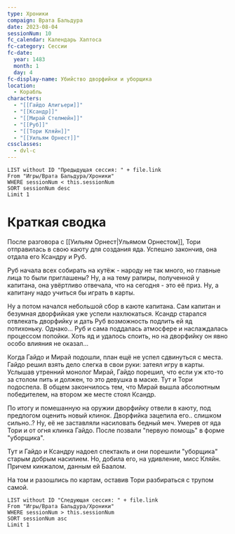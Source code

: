 ```yaml
---
type: Хроники
compaign: Врата Бальдура
date: 2023-08-04
sessionNum: 10
fc_calendar: Календарь Хаптоса
fc-category: Сессии
fc-date:
  year: 1483
  month: 1
  day: 4
fc-display-name: Убийство дворфийки и уборщика
location:
  - Корабль
characters:
  - "[[Гайдо Алигьери]]"
  - "[[Ксандр]]"
  - "[[Мирай Стелмейн]]"
  - "[[Руб]]"
  - "[[Тори Кляйн]]"
  - "[[Уильям Орнест]]"
cssclasses:
  - dvl-c
---
```


```dataview
LIST without ID "Предыдущая сессия: " + file.link
From "Игры/Врата Бальдура/Хроники" 
WHERE sessionNum < this.sessionNum
SORT sessionNum desc
Limit 1
```


# Краткая сводка

После разговора с [[Уильям Орнест|Ульямом Орнестом]], Тори отправилась в свою каюту для создания яда. Успешно закончив, она отдала его Ксандру и Руб.

Руб начала всех собирать на кутёж - народу не так много, но главные лица то были приглашены? Ну, а на тему рапиры, полученной у капитана, она увёртливо отвечала, что на сегодня - это её приз. Ну, а капитану надо учиться бы играть в карты. 

Ну а потом начался небольшой сбор в каюте капитана. Сам капитан и безумная дворфийкая уже успели нахлюкаться. Ксандр старался отвлекать дворфийку и дать Руб возможность  подлить ей яд потихоньку. Однако... Руб и сама поддалась атмосфере и наслаждалась процессом попойки. Хоть яд и удалось споить, но на дворфийку он явно особо влияния не оказал...

Когда Гайдо и Мирай подошли, план ещё не успел сдвинуться с места. Гайдо решил взять дело слегка в свои руки: затеял игру в карты. Услышав утренний  монолог Мирай, Гайдо порешил, что если уж кто-то за столом пить и должен, то это девушка в маске. Тут и Тори подоспела. В общем закончилось тем, что Мирай вышла абсолютным победителем, на втором же месте стоял Ксандр.

По итогу и помешанную на оружии дворфийку отвели в каюту, под предлогом оценить новый клинок. Дворфийка зацепила его.. слишком сильно..? Ну, её не заставляли насиловать бедный меч. Умерев от яда Тори и от огня клинка Гайдо. После позвали "первую помощь" в форме "уборщика". 

Тут и Гайдо и Ксандру надоел спектакль и они порешили "уборщика" старым добрым насилием. Но, добила его, на удивление, мисс Кляйн. Причем кинжалом, данным ей Баалом.

На том и разошлись по картам, оставив Тори разбираться с трупом самой.


```dataview
LIST without ID "Следующая сессия: " + file.link
From "Игры/Врата Бальдура/Хроники" 
WHERE sessionNum > this.sessionNum
SORT sessionNum asc
Limit 1
```